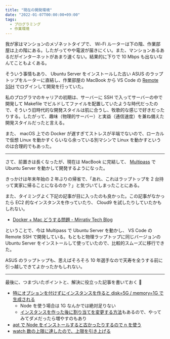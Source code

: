 ```yaml
---
title: "現在の開発環境"
date: "2022-01-07T00:00:00+09:00"
tags:
  - プログラミング
  - 作業環境
---
```


我が家はマンションのメゾネットタイプで、 Wi-Fi ルーターは下の階、作業部屋は上の階にある。したがってやや電波が届きにくい。また、マンションあるあるだがインターネットがあまり速くない。結果的に下りで 10 Mbps も出ないなんてこともよくある。

そういう事情もあり、 Ubuntu Server をインストールした古い ASUS のラップトップをルーターに直結し、作業部屋の MacBook から VS Code の [Remote SSH](https://marketplace.visualstudio.com/items?itemName=ms-vscode-remote.remote-ssh) でログインして開発を行っていた。

私のプログラマのキャリアの初期は、サーバーに SSH で入ってサーバーの中で開発して Makefile でビルドしてファイルを配置していたような時代だったので、そういう旧時代的な開発スタイルは肌に合うし、牧歌的な感じで好きだったりする。したがって、趣味（物理的サーバー）と実益（通信速度）を兼ね備えた開発スタイルだったと言える。

また、 macOS 上での Docker が遅すぎてストレスが半端でないので、ローカルで仮想 Linux を動かすくらいなら余っている別マシンで Linux を動かすというのは合理的でもあった。

---

さて、前置きは長くなったが、現在は MacBook に完結して、 [Multipass](https://multipass.run/) で Ubuntu Server を動かして開発するようになった。

きっかけは年末年始の 2 年ぶりの帰省で、「あれ、これはラップトップを 2 台持って実家に帰ることになるのか？」と気づいてしまったことにある。

また、タイミングよく下記の記事が目に入ったのも良かった。この記事がなかったら EC2 的なインスタンスを作っていたり、 Cloud9 を試したりしていたかもしれない。

- [Docker + Mac どうする問題 - Mirrativ Tech Blog](https://tech.mirrativ.stream/entry/2021/12/21/125127)

ということで、今は Multipass で Ubuntu Server を動かし、 VS Code の Remote SSH で開発している。もともと物理ラップトップに同じバージョンの Ubuntu Server をインストールして使っていたので、比較的スムーズに移行できた。

ASUS のラップトップも、思えばそろそろ 10 年選手なので天寿を全うする前に引っ越しできてよかったかもしれない。

---

最後に、つまづいたポイントと、解決に役立った記事を書いておく :pray:

- [特にオプションを付けずにインスタンスを作ると disk=5G / memory=1G で生成される](https://multipass.run/docs/launch-command)
  - Node を使う場合は 1G なんかでは絶対足りない
  - [インスタンスを作った後に割り当てを変更する方法](https://github.com/canonical/multipass/issues/1158#issuecomment-548073024)もあるので、やってみてダメだったら増やすのもあり
- [apt で Node をインストールすると古かったりするので n を使う](https://qiita.com/seibe/items/36cef7df85fe2cefa3ea)
- [watch 数の上限に達したので、上限を引き上げる](https://www.virment.com/how-to-fix-system-limit-for-number-of-file-watchers-reached/)
